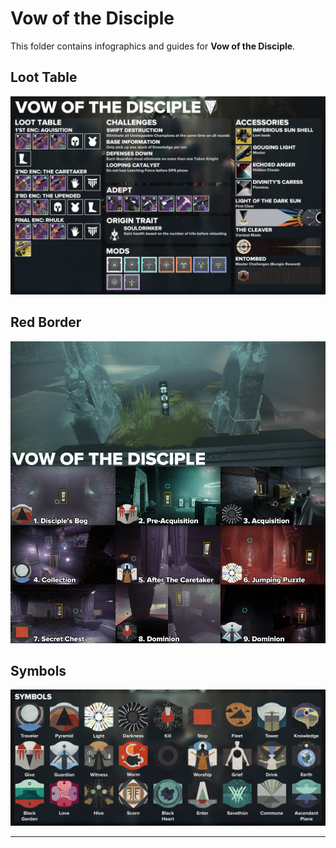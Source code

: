 # Vow of the Disciple

This folder contains infographics and guides for **Vow of the Disciple**.

## Loot Table

![Loot Table](vow_loot.jpg)

## Red Border

![Red Border](vow_redborder.jpg)

## Symbols

![Symbols](vow_symbols.jpg)

---